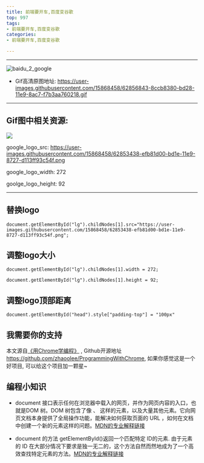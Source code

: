 ```yaml
---
title: 前端要开车,百度变谷歌
top: 997
tags:
- 前端要开车,百度变谷歌
categories:
- 前端要开车,百度变谷歌

---
```


------


![baidu_2_google](https://user-images.githubusercontent.com/15868458/62856847-8e954700-bd28-11e9-8797-76e014ce06d3.gif)

<!-- more -->

- Gif高清原图地址: https://user-images.githubusercontent.com/15868458/62856843-8ccb8380-bd28-11e9-8ac7-f7b3aa760218.gif

---



## Gif图中相关资源:



![](https://user-images.githubusercontent.com/15868458/62853438-efb81d00-bd1e-11e9-8727-d113ff93c54f.png)



google_logo_src:  https://user-images.githubusercontent.com/15868458/62853438-efb81d00-bd1e-11e9-8727-d113ff93c54f.png



google_logo_width: 272

goolge_logo_height: 92

---



## 替换logo

```
document.getElementById("lg").childNodes[1].src="https://user-images.githubusercontent.com/15868458/62853438-efb81d00-bd1e-11e9-8727-d113ff93c54f.png";
```

## 调整logo大小

```
document.getElementById("lg").childNodes[1].width = 272;
```



```
document.getElementById("lg").childNodes[1].height = 92;
```

##  调整logo顶部距离

```
document.getElementById("head").style["padding-top"] = "100px"
```

## 我需要你的支持

本文源自[《用Chrome学编程》](https://github.com/zhaoolee/ProgrammingWithChrome) , Github开源地址 https://github.com/zhaoolee/ProgrammingWithChrome, 如果你感觉这是一个好项目, 可以给这个项目加一颗星~


## 编程小知识

- document 接口表示任何在浏览器中载入的网页，并作为网页内容的入口，也就是DOM 树。DOM 树包含了像 <body> 、<table> 这样的元素，以及大量其他元素。它向网页文档本身提供了全局操作功能，能解决如何获取页面的 URL ，如何在文档中创建一个新的元素这样的问题。[MDN的专业解释链接](https://developer.mozilla.org/zh-CN/docs/Web/API/Document)

- document 的方法 getElementById()返回一个匹配特定 ID的元素. 由于元素的 ID 在大部分情况下要求是独一无二的，这个方法自然而然地成为了一个高效查找特定元素的方法。[MDN的专业解释链接](https://developer.mozilla.org/zh-CN/docs/Web/API/Document/getElementById)
